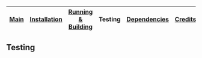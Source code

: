 
| [Main](README.md) | [Installation](installation.md) | [Running &amp; Building](running-building.md) | Testing | [Dependencies](dependencies.md) | [Credits](credits.md) |
|------|-------|-------|--------|--------|------|

## Testing
